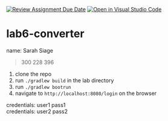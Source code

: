 [![Review Assignment Due Date](https://classroom.github.com/assets/deadline-readme-button-22041afd0340ce965d47ae6ef1cefeee28c7c493a6346c4f15d667ab976d596c.svg)](https://classroom.github.com/a/xDom7pvU)
[![Open in Visual Studio Code](https://classroom.github.com/assets/open-in-vscode-2e0aaae1b6195c2367325f4f02e2d04e9abb55f0b24a779b69b11b9e10269abc.svg)](https://classroom.github.com/online_ide?assignment_repo_id=17182602&assignment_repo_type=AssignmentRepo)
# lab6-converter

name: Sarah Siage <br/>
> 300 228 396

1. clone the repo
2. run `./gradlew build` in the lab directory
3. run `./gradlew bootrun`
4. navigate to `http://localhost:8080/login` on the browser

credentials: user1   pass1 <br/>
credentials: user2   pass2

